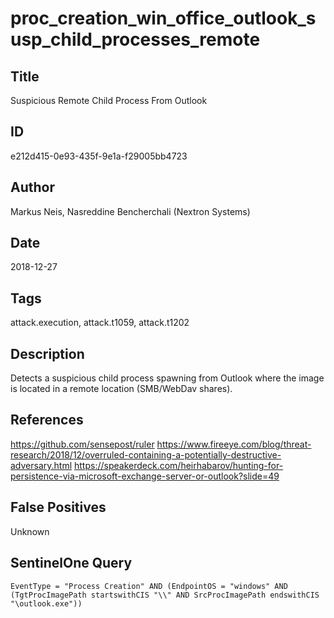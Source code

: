 # proc_creation_win_office_outlook_susp_child_processes_remote

## Title
Suspicious Remote Child Process From Outlook

## ID
e212d415-0e93-435f-9e1a-f29005bb4723

## Author
Markus Neis, Nasreddine Bencherchali (Nextron Systems)

## Date
2018-12-27

## Tags
attack.execution, attack.t1059, attack.t1202

## Description
Detects a suspicious child process spawning from Outlook where the image is located in a remote location (SMB/WebDav shares).

## References
https://github.com/sensepost/ruler
https://www.fireeye.com/blog/threat-research/2018/12/overruled-containing-a-potentially-destructive-adversary.html
https://speakerdeck.com/heirhabarov/hunting-for-persistence-via-microsoft-exchange-server-or-outlook?slide=49

## False Positives
Unknown

## SentinelOne Query
```
EventType = "Process Creation" AND (EndpointOS = "windows" AND (TgtProcImagePath startswithCIS "\\" AND SrcProcImagePath endswithCIS "\outlook.exe"))

```